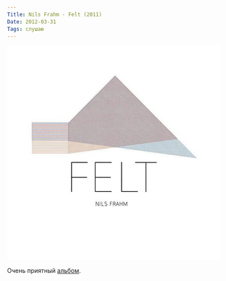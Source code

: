 ```yaml
---
Title: Nils Frahm - Felt (2011)
Date: 2012-03-31
Tags: слушаю
---
```


![nils_frahm-felt.jpg](images/nils_frahm-felt.jpg)

Очень приятный [альбом](http://www.discogs.com/Nils-Frahm-Felt/release/3163035).